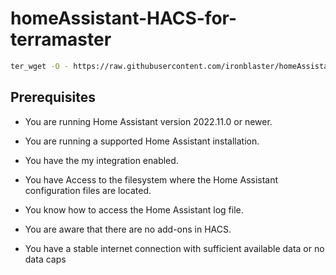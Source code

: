 # homeAssistant-HACS-for-terramaster

```bash
ter_wget -O - https://raw.githubusercontent.com/ironblaster/homeAssistant-HACS-for-terramaster/master/get | bash -
```



## Prerequisites



 - You are running Home Assistant version 2022.11.0 or newer.
  - You are running a supported Home Assistant installation.
  - You have the my integration enabled.
  - You have Access to the filesystem where the Home Assistant
   configuration files are located.
 -  You know how to access the Home Assistant log file.
 -  You are aware that there are no add-ons in HACS.
 
 -  You have a stable internet connection with sufficient available data
   or no data caps
